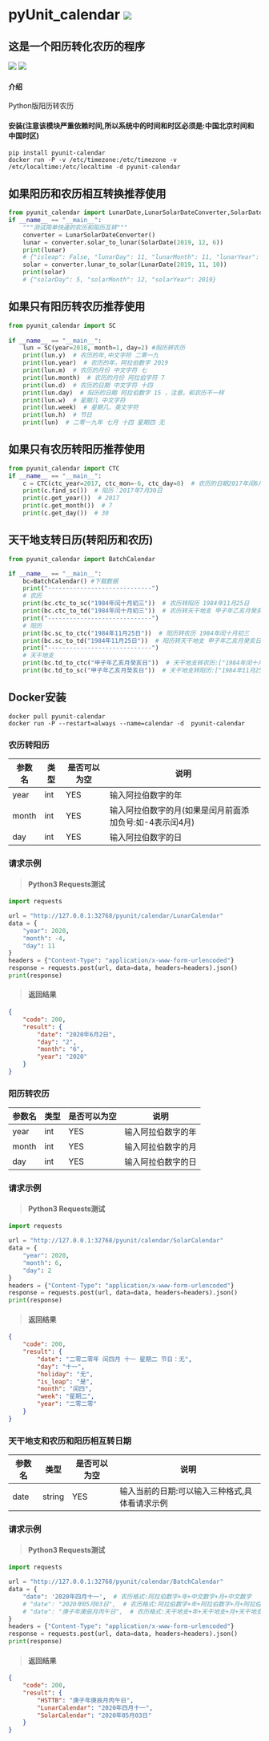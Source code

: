 # **pyUnit_calendar** [![](https://gitee.com/tyoui/logo/raw/master/logo/photolog.png)][1]


## 这是一个阳历转化农历的程序
[![](https://img.shields.io/badge/Python-3.8-green.svg)](https://pypi.org/project/pyunit-calendar/2019.5.9/)
[![](https://img.shields.io/badge/项目-jtyoui.plunar-black.svg)](https://github.com/jtyoui/Jtyoui)

#### 介绍
Python版阳历转农历

#### 安装(注意该模块严重依赖时间,所以系统中的时间和时区必须是:中国北京时间和中国时区)
    pip install pyunit-calendar
    docker run -P -v /etc/timezone:/etc/timezone -v /etc/localtime:/etc/localtime -d pyunit-calendar

## 如果阳历和农历相互转换推荐使用
```python
from pyunit_calendar import LunarDate,LunarSolarDateConverter,SolarDate
if __name__ == "__main__":
    """测试简单快速的农历和阳历互转"""
    converter = LunarSolarDateConverter()
    lunar = converter.solar_to_lunar(SolarDate(2019, 12, 6))
    print(lunar)
    # {"isleap": False, "lunarDay": 11, "lunarMonth": 11, "lunarYear": 2019}
    solar = converter.lunar_to_solar(LunarDate(2019, 11, 10))
    print(solar)
    # {"solarDay": 5, "solarMonth": 12, "solarYear": 2019}
```

## 如果只有阳历转农历推荐使用
```python
from pyunit_calendar import SC
    
if __name__ == "__main__":
    lun = SC(year=2018, month=1, day=2) #阳历转农历
    print(lun.y)  # 农历的年,中文字符 二零一九
    print(lun.year)  # 农历的年，阿拉伯数字 2019
    print(lun.m)  # 农历的月份 中文字符 七
    print(lun.month)  # 农历的月份 阿拉伯字符 7
    print(lun.d)  # 农历的日期 中文字符 十四
    print(lun.day)  # 阳历的日期 阿拉伯数字 15 ，注意。和农历不一样
    print(lun.w)  # 星期几 中文字符
    print(lun.week)  # 星期几、英文字符
    print(lun.h)  # 节日
    print(lun)  # 二零一九年 七月 十四 星期四 无
```

## 如果只有农历转阳历推荐使用
```python
from pyunit_calendar import CTC
if __name__ == "__main__":
    c = CTC(ctc_year=2017, ctc_mon=-6, ctc_day=8)  # 农历的日期2017年闰6月初八
    print(c.find_sc())  # 阳历：2017年7月30日
    print(c.get_year())  # 2017
    print(c.get_month())  # 7
    print(c.get_day())  # 30

```

## 天干地支转日历(转阳历和农历)
```python
from pyunit_calendar import BatchCalendar

if __name__ == "__main__":
    bc=BatchCalendar() #下载数据
    print("-----------------------------")
    # 农历
    print(bc.ctc_to_sc("1984年闰十月初三"))  # 农历转阳历 1984年11月25日
    print(bc.ctc_to_td("1984年闰十月初三"))  # 农历转天干地支 甲子年乙亥月癸亥日
    print("-----------------------------")
    # 阳历
    print(bc.sc_to_ctc("1984年11月25日"))  # 阳历转农历 1984年闰十月初三
    print(bc.sc_to_td("1984年11月25日"))  # 阳历转天干地支 甲子年乙亥月癸亥日
    print("-----------------------------")
    # 天干地支
    print(bc.td_to_ctc("甲子年乙亥月癸亥日"))  # 天干地支转农历:["1984年闰十月初三", "2044年九月廿一"]
    print(bc.td_to_sc("甲子年乙亥月癸亥日"))  # 天干地支转阳历:["1984年11月25日", "2044年11月10日"]
```

## Docker安装
    docker pull pyunit-calendar
    docker run -P --restart=always --name=calendar -d  pyunit-calendar


### 农历转阳历
|**参数名**|**类型**|**是否可以为空**|**说明**|
|------|------|-------|--------|
|year|int|YES|输入阿拉伯数字的年|
|month|int|YES|输入阿拉伯数字的月(如果是闰月前面添加负号:如-4表示闰4月)|
|day|int|YES|输入阿拉伯数字的日|

### 请求示例
> #### Python3 Requests测试
```python
import requests

url = "http://127.0.0.1:32768/pyunit/calendar/LunarCalendar"
data = {
    "year": 2020,
    "month": -4,
    "day": 11
}
headers = {"Content-Type": "application/x-www-form-urlencoded"}
response = requests.post(url, data=data, headers=headers).json()
print(response)
``` 

> #### 返回结果
```json
{
	"code": 200,
	"result": {
		"date": "2020年6月2日",
		"day": "2",
		"month": "6",
		"year": "2020"
	}
}
```

### 阳历转农历
|**参数名**|**类型**|**是否可以为空**|**说明**|
|------|------|-------|--------|
|year|int|YES|输入阿拉伯数字的年|
|month|int|YES|输入阿拉伯数字的月|
|day|int|YES|输入阿拉伯数字的日|

### 请求示例
> #### Python3 Requests测试
```python
import requests

url = "http://127.0.0.1:32768/pyunit/calendar/SolarCalendar"
data = {
    "year": 2020,
    "month": 6,
    "day": 2
}
headers = {"Content-Type": "application/x-www-form-urlencoded"}
response = requests.post(url, data=data, headers=headers).json()
print(response)
``` 

> #### 返回结果
```json
{
	"code": 200,
	"result": {
		"date": "二零二零年 闰四月 十一 星期二 节日：无",
		"day": "十一",
		"holiday": "无",
		"is_leap": "是",
		"month": "闰四",
		"week": "星期二",
		"year": "二零二零"
	}
}
```

### 天干地支和农历和阳历相互转日期
|**参数名**|**类型**|**是否可以为空**|**说明**|
|------|------|-------|--------|
|date|string|YES|输入当前的日期:可以输入三种格式,具体看请求示例|

### 请求示例
> #### Python3 Requests测试
```python
import requests

url = "http://127.0.0.1:32768/pyunit/calendar/BatchCalendar"
data = {
    "date": '2020年四月十一',  # 农历格式:阿拉伯数字+年+中文数字+月+中文数字
    # "date": "2020年05月03日",  # 农历格式:阿拉伯数字+年+阿拉伯数字+月+阿拉伯数字+日
    # "date": "庚子年庚辰月丙午日",  # 农历格式:天干地支+年+天干地支+月+天干地支+日
}
headers = {"Content-Type": "application/x-www-form-urlencoded"}
response = requests.post(url, data=data, headers=headers).json()
print(response)
``` 

> #### 返回结果
```json
{
	"code": 200,
	"result": {
		"HSTTB": "庚子年庚辰月丙午日",
		"LunarCalendar": "2020年四月十一",
		"SolarCalendar": "2020年05月03日"
	}
}
```

[1]: https://blog.jtyoui.com